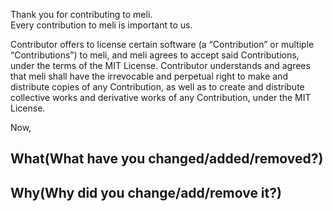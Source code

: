 Thank you for contributing to meli.                    
Every contribution to meli is important to us.                                   

Contributor offers to license certain software (a “Contribution” or multiple
“Contributions”) to meli, and meli agrees to accept said Contributions,
under the terms of the MIT License.
Contributor understands and agrees that meli shall have the irrevocable and perpetual right to make
and distribute copies of any Contribution, as well as to create and distribute collective works and
derivative works of any Contribution, under the MIT License.


Now,                   

## What(What have you changed/added/removed?)


## Why(Why did you change/add/remove it?)

